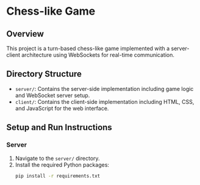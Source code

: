 # Chess-like Game

## Overview
This project is a turn-based chess-like game implemented with a server-client architecture using WebSockets for real-time communication.

## Directory Structure
- `server/`: Contains the server-side implementation including game logic and WebSocket server setup.
- `client/`: Contains the client-side implementation including HTML, CSS, and JavaScript for the web interface.

## Setup and Run Instructions

### Server
1. Navigate to the `server/` directory.
2. Install the required Python packages:
   ```bash
   pip install -r requirements.txt
